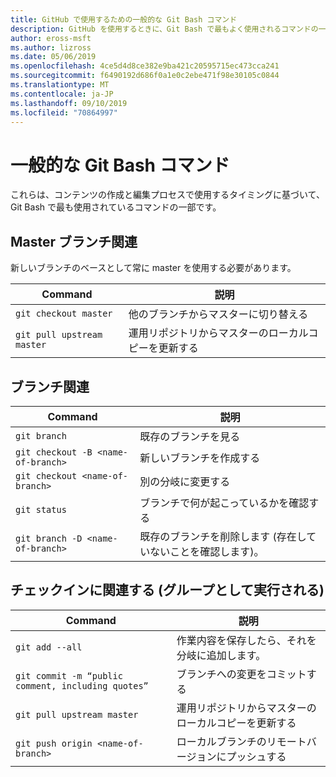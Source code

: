 ```yaml
---
title: GitHub で使用するための一般的な Git Bash コマンド
description: GitHub を使用するときに、Git Bash で最もよく使用されるコマンドの一覧です。
author: eross-msft
ms.author: lizross
ms.date: 05/06/2019
ms.openlocfilehash: 4ce5d4d8ce382e9ba421c20595715ec473cca241
ms.sourcegitcommit: f6490192d686f0a1e0c2ebe471f98e30105c0844
ms.translationtype: MT
ms.contentlocale: ja-JP
ms.lasthandoff: 09/10/2019
ms.locfileid: "70864997"
---
```

# <a name="common-git-bash-commands"></a>一般的な Git Bash コマンド

これらは、コンテンツの作成と編集プロセスで使用するタイミングに基づいて、Git Bash で最も使用されているコマンドの一部です。

## <a name="master-branch-related"></a>Master ブランチ関連

新しいブランチのベースとして常に master を使用する必要があります。

| Command | 説明 |
|---------|-------------|
| `git checkout master` | 他のブランチからマスターに切り替える |
| `git pull upstream master` | 運用リポジトリからマスターのローカルコピーを更新する |

## <a name="branch-related"></a>ブランチ関連

| Command | 説明 |
|---------|-------------|
| `git branch` | 既存のブランチを見る |
| `git checkout -B <name-of-branch>` | 新しいブランチを作成する |
| `git checkout <name-of-branch>` | 別の分岐に変更する |
| `git status` | ブランチで何が起こっているかを確認する |
| `git branch -D <name-of-branch>` | 既存のブランチを削除します (存在していないことを確認します)。 |

## <a name="check-in-related-done-as-a-group-in-order"></a>チェックインに関連する (グループとして実行される)

| Command | 説明 |
|---------|-------------|
| `git add --all` | 作業内容を保存したら、それを分岐に追加します。 |
| `git commit -m “public comment, including quotes”` | ブランチへの変更をコミットする |
| `git pull upstream master` | 運用リポジトリからマスターのローカルコピーを更新する |
| `git push origin <name-of-branch>` | ローカルブランチのリモートバージョンにプッシュする |